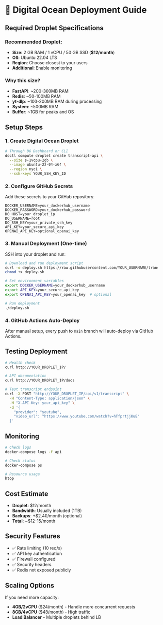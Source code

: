 # 🚀 Digital Ocean Deployment Guide

## Required Droplet Specifications

### Recommended Droplet:
- **Size**: 2 GB RAM / 1 vCPU / 50 GB SSD (**$12/month**)
- **OS**: Ubuntu 22.04 LTS
- **Region**: Choose closest to your users
- **Additional**: Enable monitoring

### Why this size?
- **FastAPI**: ~200-300MB RAM
- **Redis**: ~50-100MB RAM  
- **yt-dlp**: ~100-200MB RAM during processing
- **System**: ~500MB RAM
- **Buffer**: ~1GB for peaks and OS

## Setup Steps

### 1. Create Digital Ocean Droplet
```bash
# Through DO Dashboard or CLI
doctl compute droplet create transcript-api \
  --size s-1vcpu-2gb \
  --image ubuntu-22-04-x64 \
  --region nyc1 \
  --ssh-keys YOUR_SSH_KEY_ID
```

### 2. Configure GitHub Secrets
Add these secrets to your GitHub repository:

```
DOCKER_USERNAME=your_dockerhub_username
DOCKER_PASSWORD=your_dockerhub_password
DO_HOST=your_droplet_ip
DO_USERNAME=root
DO_SSH_KEY=your_private_ssh_key
API_KEY=your_secure_api_key
OPENAI_API_KEY=optional_openai_key
```

### 3. Manual Deployment (One-time)
SSH into your droplet and run:

```bash
# Download and run deployment script
curl -o deploy.sh https://raw.githubusercontent.com/YOUR_USERNAME/transcript-api/main/deploy.sh
chmod +x deploy.sh

# Set environment variables
export DOCKER_USERNAME=your_dockerhub_username
export API_KEY=your_secure_api_key
export OPENAI_API_KEY=your_openai_key  # optional

# Run deployment
./deploy.sh
```

### 4. GitHub Actions Auto-Deploy
After manual setup, every push to `main` branch will auto-deploy via GitHub Actions.

## Testing Deployment

```bash
# Health check
curl http://YOUR_DROPLET_IP/

# API documentation
curl http://YOUR_DROPLET_IP/docs

# Test transcript endpoint
curl -X POST "http://YOUR_DROPLET_IP/api/v1/transcript" \
  -H "Content-Type: application/json" \
  -H "X-API-Key: your_api_key" \
  -d '{
    "provider": "youtube",
    "video_url": "https://www.youtube.com/watch?v=hTfprtjjKuE"
  }'
```

## Monitoring

```bash
# Check logs
docker-compose logs -f api

# Check status
docker-compose ps

# Resource usage
htop
```

## Cost Estimate
- **Droplet**: $12/month
- **Bandwidth**: Usually included (1TB)
- **Backups**: +$2.40/month (optional)
- **Total**: ~$12-15/month

## Security Features
- ✅ Rate limiting (10 req/s)
- ✅ API key authentication
- ✅ Firewall configured
- ✅ Security headers
- ✅ Redis not exposed publicly

## Scaling Options
If you need more capacity:
- **4GB/2vCPU** ($24/month) - Handle more concurrent requests
- **8GB/4vCPU** ($48/month) - High traffic
- **Load Balancer** - Multiple droplets behind LB
